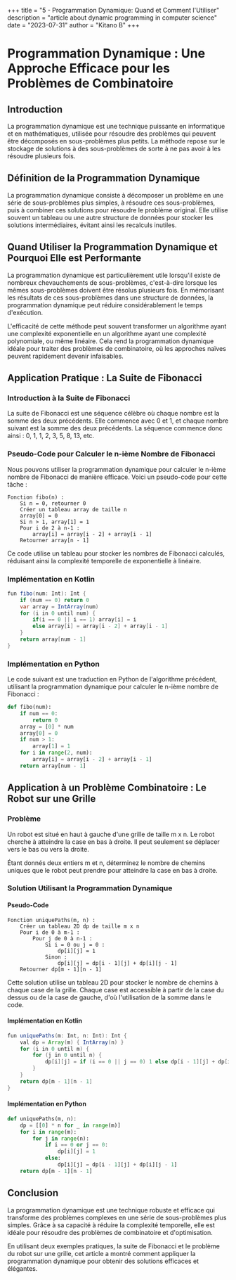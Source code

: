 +++
title = "5 - Programmation Dynamique: Quand et Comment l'Utiliser"
description = "article about dynamic programming in computer science"
date = "2023-07-31"
author = "Kitano B"
+++

# Programmation Dynamique : Une Approche Efficace pour les Problèmes de Combinatoire

## Introduction

La programmation dynamique est une technique puissante en informatique et en mathématiques, utilisée pour résoudre des problèmes qui peuvent être décomposés en sous-problèmes plus petits. La méthode repose sur le stockage de solutions à des sous-problèmes de sorte à ne pas avoir à les résoudre plusieurs fois.

## Définition de la Programmation Dynamique

La programmation dynamique consiste à décomposer un problème en une série de sous-problèmes plus simples, à résoudre ces sous-problèmes, puis à combiner ces solutions pour résoudre le problème original. Elle utilise souvent un tableau ou une autre structure de données pour stocker les solutions intermédiaires, évitant ainsi les recalculs inutiles.

## Quand Utiliser la Programmation Dynamique et Pourquoi Elle est Performante

La programmation dynamique est particulièrement utile lorsqu'il existe de nombreux chevauchements de sous-problèmes, c'est-à-dire lorsque les mêmes sous-problèmes doivent être résolus plusieurs fois. En mémorisant les résultats de ces sous-problèmes dans une structure de données, la programmation dynamique peut réduire considérablement le temps d'exécution.

L'efficacité de cette méthode peut souvent transformer un algorithme ayant une complexité exponentielle en un algorithme ayant une complexité polynomiale, ou même linéaire. Cela rend la programmation dynamique idéale pour traiter des problèmes de combinatoire, où les approches naïves peuvent rapidement devenir infaisables.

## Application Pratique : La Suite de Fibonacci

### Introduction à la Suite de Fibonacci

La suite de Fibonacci est une séquence célèbre où chaque nombre est la somme des deux précédents. Elle commence avec 0 et 1, et chaque nombre suivant est la somme des deux précédents. La séquence commence donc ainsi : 0, 1, 1, 2, 3, 5, 8, 13, etc.

### Pseudo-Code pour Calculer le n-ième Nombre de Fibonacci

Nous pouvons utiliser la programmation dynamique pour calculer le n-ième nombre de Fibonacci de manière efficace. Voici un pseudo-code pour cette tâche :

```
Fonction fibo(n) :
    Si n = 0, retourner 0
    Créer un tableau array de taille n
    array[0] = 0
    Si n > 1, array[1] = 1
    Pour i de 2 à n-1 :
        array[i] = array[i - 2] + array[i - 1]
    Retourner array[n - 1]
```

Ce code utilise un tableau pour stocker les nombres de Fibonacci calculés, réduisant ainsi la complexité temporelle de exponentielle à linéaire.

### Implémentation en Kotlin

```java
fun fibo(num: Int): Int {
    if (num == 0) return 0
    var array = IntArray(num)
    for (i in 0 until num) {
        if(i == 0 || i == 1) array[i] = i
        else array[i] = array[i - 2] + array[i - 1]
    }
    return array[num - 1]
}
```

### Implémentation en Python

Le code suivant est une traduction en Python de l'algorithme précédent, utilisant la programmation dynamique pour calculer le n-ième nombre de Fibonacci :

```python
def fibo(num):
    if num == 0:
        return 0
    array = [0] * num
    array[0] = 0
    if num > 1:
        array[1] = 1
    for i in range(2, num):
        array[i] = array[i - 2] + array[i - 1]
    return array[num - 1]
```

## Application à un Problème Combinatoire : Le Robot sur une Grille

### Problème

Un robot est situé en haut à gauche d'une grille de taille m x n. Le robot cherche à atteindre la case en bas à droite. Il peut seulement se déplacer vers le bas ou vers la droite.

Étant donnés deux entiers m et n, déterminez le nombre de chemins uniques que le robot peut prendre pour atteindre la case en bas à droite.

### Solution Utilisant la Programmation Dynamique

#### Pseudo-Code

```
Fonction uniquePaths(m, n) :
    Créer un tableau 2D dp de taille m x n
    Pour i de 0 à m-1 :
        Pour j de 0 à n-1 :
            Si i = 0 ou j = 0 :
                dp[i][j] = 1
            Sinon :
                dp[i][j] = dp[i - 1][j] + dp[i][j - 1]
    Retourner dp[m - 1][n - 1]
```

Cette solution utilise un tableau 2D pour stocker le nombre de chemins à chaque case de la grille. Chaque case est accessible à partir de la case du dessus ou de la case de gauche, d'où l'utilisation de la somme dans le code.

#### Implémentation en Kotlin

```java
fun uniquePaths(m: Int, n: Int): Int {
    val dp = Array(m) { IntArray(n) }
    for (i in 0 until m) {
        for (j in 0 until n) {
            dp[i][j] = if (i == 0 || j == 0) 1 else dp[i - 1][j] + dp[i][j - 1]
        }
    }
    return dp[m - 1][n - 1]
}
```

#### Implémentation en Python

```python
def uniquePaths(m, n):
    dp = [[0] * n for _ in range(m)]
    for i in range(m):
        for j in range(n):
            if i == 0 or j == 0:
                dp[i][j] = 1
            else:
                dp[i][j] = dp[i - 1][j] + dp[i][j - 1]
    return dp[m - 1][n - 1]
```

## Conclusion

La programmation dynamique est une technique robuste et efficace qui transforme des problèmes complexes en une série de sous-problèmes plus simples. Grâce à sa capacité à réduire la complexité temporelle, elle est idéale pour résoudre des problèmes de combinatoire et d'optimisation.

En utilisant deux exemples pratiques, la suite de Fibonacci et le problème du robot sur une grille, cet article a montré comment appliquer la programmation dynamique pour obtenir des solutions efficaces et élégantes.
